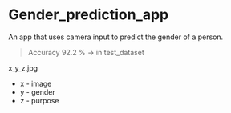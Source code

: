 # Gender_prediction_app
An app that uses camera input to predict the gender of a person.

> Accuracy 92.2 % -> in test_dataset

x_y_z.jpg 

 - x - image
 - y - gender
 - z - purpose